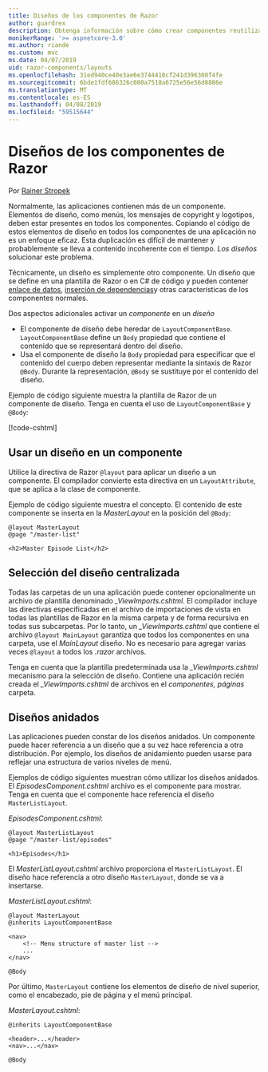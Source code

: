 ```yaml
---
title: Diseños de los componentes de Razor
author: guardrex
description: Obtenga información sobre cómo crear componentes reutilizables de diseño para las aplicaciones de componentes de Razor.
monikerRange: '>= aspnetcore-3.0'
ms.author: riande
ms.custom: mvc
ms.date: 04/07/2019
uid: razor-components/layouts
ms.openlocfilehash: 31ed940ce40e3ae6e3744418cf241d396308f4fe
ms.sourcegitcommit: 6bde1fdf686326c080a7518a6725e56e56d8886e
ms.translationtype: MT
ms.contentlocale: es-ES
ms.lasthandoff: 04/08/2019
ms.locfileid: "59515644"
---
```

# <a name="razor-components-layouts"></a>Diseños de los componentes de Razor

Por [Rainer Stropek](https://www.timecockpit.com)

Normalmente, las aplicaciones contienen más de un componente. Elementos de diseño, como menús, los mensajes de copyright y logotipos, deben estar presentes en todos los componentes. Copiando el código de estos elementos de diseño en todos los componentes de una aplicación no es un enfoque eficaz. Esta duplicación es difícil de mantener y probablemente se lleva a contenido incoherente con el tiempo. *Los diseños* solucionar este problema.

Técnicamente, un diseño es simplemente otro componente. Un diseño que se define en una plantilla de Razor o en C# de código y pueden contener [enlace de datos](xref:razor-components/components#data-binding), [inserción de dependencias](xref:razor-components/dependency-injection)y otras características de los componentes normales.

Dos aspectos adicionales activar un *componente* en un *diseño*

* El componente de diseño debe heredar de `LayoutComponentBase`. `LayoutComponentBase` define un `Body` propiedad que contiene el contenido que se representará dentro del diseño.
* Usa el componente de diseño la `Body` propiedad para especificar que el contenido del cuerpo deben representar mediante la sintaxis de Razor `@Body`. Durante la representación, `@Body` se sustituye por el contenido del diseño.

Ejemplo de código siguiente muestra la plantilla de Razor de un componente de diseño. Tenga en cuenta el uso de `LayoutComponentBase` y `@Body`:

[!code-cshtml[](layouts/sample_snapshot/3.x/MasterLayout.cshtml)]

## <a name="use-a-layout-in-a-component"></a>Usar un diseño en un componente

Utilice la directiva de Razor `@layout` para aplicar un diseño a un componente. El compilador convierte esta directiva en un `LayoutAttribute`, que se aplica a la clase de componente.

Ejemplo de código siguiente muestra el concepto. El contenido de este componente se inserta en la *MasterLayout* en la posición del `@Body`:

```cshtml
@layout MasterLayout
@page "/master-list"

<h2>Master Episode List</h2>
```

## <a name="centralized-layout-selection"></a>Selección del diseño centralizada

Todas las carpetas de un una aplicación puede contener opcionalmente un archivo de plantilla denominado *_ViewImports.cshtml*. El compilador incluye las directivas especificadas en el archivo de importaciones de vista en todas las plantillas de Razor en la misma carpeta y de forma recursiva en todas sus subcarpetas. Por lo tanto, un *_ViewImports.cshtml* que contiene el archivo `@layout MainLayout` garantiza que todos los componentes en una carpeta, use el *MainLayout* diseño. No es necesario para agregar varias veces `@layout` a todos los *.razor* archivos.

Tenga en cuenta que la plantilla predeterminada usa la *_ViewImports.cshtml* mecanismo para la selección de diseño. Contiene una aplicación recién creada el *_ViewImports.cshtml* de archivos en el *componentes, páginas* carpeta.

## <a name="nested-layouts"></a>Diseños anidados

Las aplicaciones pueden constar de los diseños anidados. Un componente puede hacer referencia a un diseño que a su vez hace referencia a otra distribución. Por ejemplo, los diseños de anidamiento pueden usarse para reflejar una estructura de varios niveles de menú.

Ejemplos de código siguientes muestran cómo utilizar los diseños anidados. El *EpisodesComponent.cshtml* archivo es el componente para mostrar. Tenga en cuenta que el componente hace referencia el diseño `MasterListLayout`.

*EpisodesComponent.cshtml*:

```cshtml
@layout MasterListLayout
@page "/master-list/episodes"

<h1>Episodes</h1>
```

El *MasterListLayout.cshtml* archivo proporciona el `MasterListLayout`. El diseño hace referencia a otro diseño `MasterLayout`, donde se va a insertarse.

*MasterListLayout.cshtml*:

```cshtml
@layout MasterLayout
@inherits LayoutComponentBase

<nav>
    <!-- Menu structure of master list -->
    ...
</nav>

@Body
```

Por último, `MasterLayout` contiene los elementos de diseño de nivel superior, como el encabezado, pie de página y el menú principal.

*MasterLayout.cshtml*:

```cshtml
@inherits LayoutComponentBase

<header>...</header>
<nav>...</nav>

@Body
```
